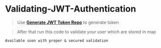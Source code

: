 # Validating-JWT-Authentication

> Use **[Generate JWT Token Repo](github.com/somraj2929/jwt-authentication-api)** to generate token 

> After that run this code to validate your user which are stored in map

`Available soon with proper & secured validation`
